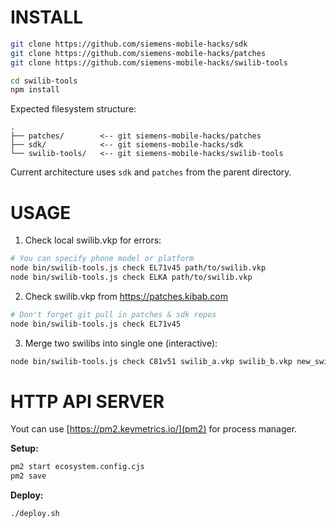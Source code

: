 # INSTALL
```bash
git clone https://github.com/siemens-mobile-hacks/sdk
git clone https://github.com/siemens-mobile-hacks/patches
git clone https://github.com/siemens-mobile-hacks/swilib-tools

cd swilib-tools
npm install
```

Expected filesystem structure:
```
.
├── patches/        <-- git siemens-mobile-hacks/patches
├── sdk/            <-- git siemens-mobile-hacks/sdk
└── swilib-tools/   <-- git siemens-mobile-hacks/swilib-tools
```

Current architecture uses `sdk` and `patches` from the parent directory.

# USAGE
1. Check local swilib.vkp for errors:
```bash
# You can specify phone model or platform
node bin/swilib-tools.js check EL71v45 path/to/swilib.vkp 
node bin/swilib-tools.js check ELKA path/to/swilib.vkp
```
2. Check swilib.vkp from https://patches.kibab.com
```bash
# Don't forget git pull in patches & sdk repos
node bin/swilib-tools.js check EL71v45
```
3. Merge two swilibs into single one (interactive):
```bash
node bin/swilib-tools.js check C81v51 swilib_a.vkp swilib_b.vkp new_swilib.vjp
```

# HTTP API SERVER
Yout can use [https://pm2.keymetrics.io/](pm2) for process manager.

**Setup:**
```bash
pm2 start ecosystem.config.cjs
pm2 save
```

**Deploy:**
```bash
./deploy.sh
```
